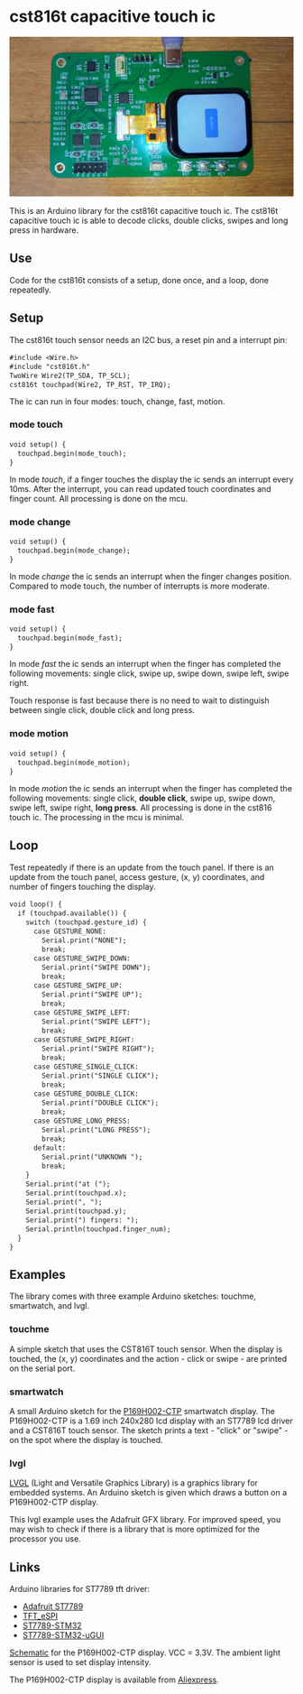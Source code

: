 # cst816t capacitive touch ic

[![cst816t touch screen](extras/P169H002-CTP-small.jpg)](https://github.com/koendv/cst816t/raw/master/extras/P169H002-CTP.jpg)


This is an Arduino library for the cst816t capacitive touch ic.  The cst816t capacitive touch ic is able to decode clicks, double clicks, swipes and long press in hardware.

## Use

Code for the cst816t consists of a setup, done once, and a loop, done repeatedly.

## Setup

The cst816t touch sensor needs an I2C bus, a reset pin  and a interrupt pin:
```
#include <Wire.h>
#include "cst816t.h"
TwoWire Wire2(TP_SDA, TP_SCL);
cst816t touchpad(Wire2, TP_RST, TP_IRQ);
```
The ic can run in four modes: touch, change, fast, motion.

### mode touch
```
void setup() {
  touchpad.begin(mode_touch);
}
```
In mode _touch_, if a finger touches the display the ic sends an interrupt every 10ms. After the interrupt, you can read updated touch coordinates and finger count. All processing is done on the mcu.

### mode change
```
void setup() {
  touchpad.begin(mode_change);
}
```
In mode _change_ the ic sends an interrupt when the finger changes position. Compared to mode touch, the number of interrupts is more moderate.

### mode fast

```
void setup() {
  touchpad.begin(mode_fast);
}
```

In mode _fast_ the ic sends an interrupt when the finger has completed the following movements: single click, swipe up, swipe down, swipe left, swipe right.

Touch response is fast because there is no need to wait to distinguish between single click, double click and long press.

### mode motion

```
void setup() {
  touchpad.begin(mode_motion);
}
```

In mode _motion_ the ic sends an interrupt when the finger has completed the following movements: single click, **double click**, swipe up, swipe down, swipe left, swipe right, **long press**. All processing is done in the cst816 touch ic. The processing in the mcu is minimal.

## Loop

Test repeatedly if there is an update from the touch panel. If there is an update from the touch panel, access gesture, (x, y) coordinates, and number of fingers touching the display.

```
void loop() {
  if (touchpad.available()) {
    switch (touchpad.gesture_id) {
      case GESTURE_NONE:
        Serial.print("NONE");
        break;
      case GESTURE_SWIPE_DOWN:
        Serial.print("SWIPE DOWN");
        break;
      case GESTURE_SWIPE_UP:
        Serial.print("SWIPE UP");
        break;
      case GESTURE_SWIPE_LEFT:
        Serial.print("SWIPE LEFT");
        break;
      case GESTURE_SWIPE_RIGHT:
        Serial.print("SWIPE RIGHT");
        break;
      case GESTURE_SINGLE_CLICK:
        Serial.print("SINGLE CLICK");
        break;
      case GESTURE_DOUBLE_CLICK:
        Serial.print("DOUBLE CLICK");
        break;
      case GESTURE_LONG_PRESS:
        Serial.print("LONG PRESS");
        break;
      default:
        Serial.print("UNKNOWN ");
        break;
    }
    Serial.print("at (");
    Serial.print(touchpad.x);
    Serial.print(", ");
    Serial.print(touchpad.y);
    Serial.print(") fingers: ");
    Serial.println(touchpad.finger_num);
  }
}
```

## Examples

The library comes with three example Arduino sketches: touchme, smartwatch, and lvgl.

### touchme

A simple sketch that uses the CST816T touch sensor. When the display is touched, the (x, y) coordinates and the action - click or swipe - are printed on the serial port.

### smartwatch

A small Arduino sketch for the [P169H002-CTP](https://www.google.com/search?q=P169H002-CTP) smartwatch display. The P169H002-CTP is a 1.69 inch 240x280 lcd display with an ST7789 lcd driver and a CST816T touch sensor. The sketch prints a text - "click" or "swipe" - on the spot where the display is touched.

### lvgl

[LVGL](http://www.lvgl.io) (Light and Versatile Graphics Library) is a graphics library for embedded systems. An Arduino sketch is given which draws a button on a P169H002-CTP display.

This lvgl example uses the Adafruit GFX library. For improved speed, you may wish to check if there is a library that is more optimized for the processor you use.

## Links
Arduino libraries for ST7789 tft driver:

- [Adafruit ST7789](https://github.com/adafruit/Adafruit-ST7735-Library/)
- [TFT_eSPI](https://github.com/Bodmer/TFT_eSPI)
- [ST7789-STM32](https://github.com/Floyd-Fish/ST7789-STM32)
- [ST7789-STM32-uGUI](https://github.com/deividAlfa/ST7789-STM32-uGUI)


[Schematic](extras/Schematic_drawing_2023-06-21.pdf
) for the P169H002-CTP display. VCC = 3.3V. The ambient light sensor is used to set display intensity.

The P169H002-CTP display is available from [Aliexpress](https://www.aliexpress.com/item/1005005238299349.html).
